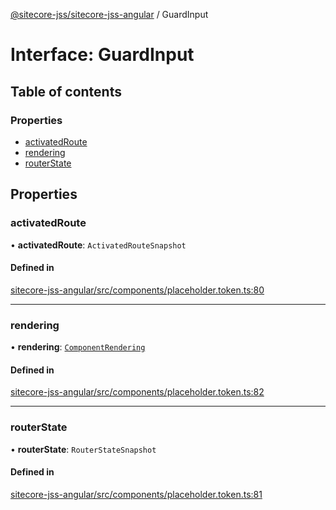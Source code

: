 [@sitecore-jss/sitecore-jss-angular](../README.md) / GuardInput

# Interface: GuardInput

## Table of contents

### Properties

- [activatedRoute](GuardInput.md#activatedroute)
- [rendering](GuardInput.md#rendering)
- [routerState](GuardInput.md#routerstate)

## Properties

### activatedRoute

• **activatedRoute**: `ActivatedRouteSnapshot`

#### Defined in

[sitecore-jss-angular/src/components/placeholder.token.ts:80](https://github.com/Sitecore/jss/blob/f38246430/packages/sitecore-jss-angular/src/components/placeholder.token.ts#L80)

___

### rendering

• **rendering**: [`ComponentRendering`](ComponentRendering.md)

#### Defined in

[sitecore-jss-angular/src/components/placeholder.token.ts:82](https://github.com/Sitecore/jss/blob/f38246430/packages/sitecore-jss-angular/src/components/placeholder.token.ts#L82)

___

### routerState

• **routerState**: `RouterStateSnapshot`

#### Defined in

[sitecore-jss-angular/src/components/placeholder.token.ts:81](https://github.com/Sitecore/jss/blob/f38246430/packages/sitecore-jss-angular/src/components/placeholder.token.ts#L81)

